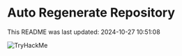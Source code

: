# Auto Regenerate Repository

This README was last updated: 2024-10-27 10:51:08

 ![TryHackMe](https://tryhackme.com/badge/533634)